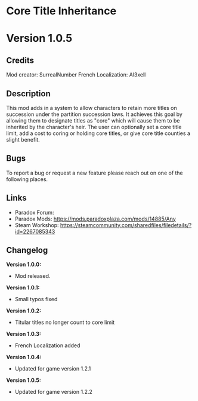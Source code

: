 # Core Title Inheritance

# Version 1.0.5

## Credits
Mod creator: SurrealNumber
French Localization: Al3xell

## Description
This mod adds in a system to allow characters to retain more titles on succession under the partition succession laws. It achieves this goal by allowing them to designate titles as "core" which will cause them to be inherited by the character's heir. The user can optionally set a core title limit, add a cost to coring or holding core titles, or give core title counties a slight benefit.

## Bugs
To report a bug or request a new feature please reach out on one of the following places.


## Links
- Paradox Forum:
- Paradox Mods: https://mods.paradoxplaza.com/mods/14885/Any
- Steam Workshop: https://steamcommunity.com/sharedfiles/filedetails/?id=2267085343

## Changelog

**Version 1.0.0:**
- Mod released.

**Version 1.0.1:**
- Small typos fixed

**Version 1.0.2:**
- Titular titles no longer count to core limit

**Version 1.0.3:**
- French Localization added

**Version 1.0.4:**
- Updated for game version 1.2.1

**Version 1.0.5:**
- Updated for game version 1.2.2